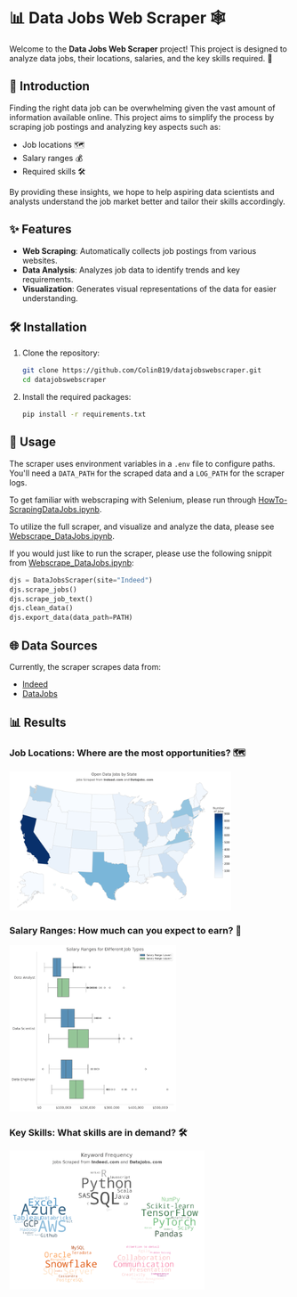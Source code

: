 # 📊 Data Jobs Web Scraper 🕸️

Welcome to the **Data Jobs Web Scraper** project! This project is designed to analyze data jobs, their locations, salaries, and the key skills required. 🚀

## 🌟 Introduction

Finding the right data job can be overwhelming given the vast amount of information available online. This project aims to simplify the process by scraping job postings and analyzing key aspects such as:
- Job locations 🗺️
- Salary ranges 💰
- Required skills 🛠️

By providing these insights, we hope to help aspiring data scientists and analysts understand the job market better and tailor their skills accordingly.

## ✨ Features

- **Web Scraping**: Automatically collects job postings from various websites.
- **Data Analysis**: Analyzes job data to identify trends and key requirements.
- **Visualization**: Generates visual representations of the data for easier understanding.

## 🛠️ Installation

1. Clone the repository:
    ```bash
    git clone https://github.com/ColinB19/datajobswebscraper.git
    cd datajobswebscraper
    ```

2. Install the required packages:
    ```bash
    pip install -r requirements.txt
    ```

## 🚀 Usage

The scraper uses environment variables in a `.env` file to configure paths. You'll need a `DATA_PATH` for the scraped data and a `LOG_PATH` for the scraper logs. 

To get familiar with webscraping with Selenium, please run through [HowTo-ScrapingDataJobs.ipynb](https://github.com/ColinB19/datajobswebscraper/blob/master/HowTo-ScrapingDataJobs.ipynb).

To utilize the full scraper, and visualize and analyze the data, please see [Webscrape_DataJobs.ipynb](https://github.com/ColinB19/datajobswebscraper/blob/master/Webscrape_DataJobs.ipynb).

If you would just like to run the scraper, please use the following snippit from [Webscrape_DataJobs.ipynb](https://github.com/ColinB19/datajobswebscraper/blob/master/Webscrape_DataJobs.ipynb):

```python
djs = DataJobsScraper(site="Indeed")
djs.scrape_jobs()
djs.scrape_job_text()
djs.clean_data()
djs.export_data(data_path=PATH)
```

## 🌐 Data Sources

Currently, the scraper scrapes data from: 
- [Indeed](https://www.indeed.com/)
- [DataJobs](https://datajobs.com/)

## 📊 Results

### **Job Locations**: Where are the most opportunities? 🗺️
<img src="IMG/position_density_chloropleth3.png" height=250>

### **Salary Ranges**: How much can you expect to earn? 💸
<img src="IMG/salaries.png" height=300>

### **Key Skills**: What skills are in demand? 🛠️
<img src="IMG/wc_specific_CROP.png" height=250>


